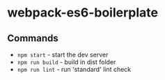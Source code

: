 # webpack-es6-boilerplate

## Commands
- `npm start` - start the dev server
- `npm run build` - build in dist folder
- `npm run lint` - run 'standard' lint check
